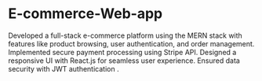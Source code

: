 # E-commerce-Web-app
Developed a full-stack e-commerce platform using the MERN stack with features like product browsing, user authentication, and order management. Implemented secure payment processing using Stripe API. Designed a responsive UI with React.js for seamless user experience. Ensured data security with JWT authentication .
